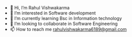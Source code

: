 - 👋 Hi, I’m Rahul Vishwakarma
- 👀 I’m interested in Software development
- 🌱 I’m currently learning Bsc in Information technology
- 💞️ I’m looking to collaborate in Software Engineering
- 📫 How to reach me rahulvishwakarma6189@gmail.com

<!---
rahulvishwakarm/rahulvishwakarm is a ✨ special ✨ repository because its `README.md` (this file) appears on your GitHub profile.
You can click the Preview link to take a look at your changes.
--->
